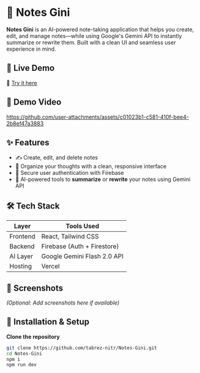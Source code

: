 # 🧠 Notes Gini

**Notes Gini** is an AI-powered note-taking application that helps you create, edit, and manage notes—while using Google's Gemini API to instantly summarize or rewrite them. Built with a clean UI and seamless user experience in mind.

## 🚀 Live Demo

🔗 [Try it here](https://notes-gini.vercel.app)

## 🎥 Demo Video
https://github.com/user-attachments/assets/c01023b1-c581-410f-bee4-2b8ef47a3883


## ✨ Features

- ✍️ Create, edit, and delete notes
- 📁 Organize your thoughts with a clean, responsive interface
- 🔐 Secure user authentication with Firebase
- 🤖 AI-powered tools to **summarize** or **rewrite** your notes using Gemini API

## 🛠️ Tech Stack

| Layer     | Tools Used                          |
|-----------|-------------------------------------|
| Frontend  | React, Tailwind CSS                 |
| Backend   | Firebase (Auth + Firestore)         |
| AI Layer  | Google Gemini Flash 2.0 API         |
| Hosting   | Vercel                               |

## 📸 Screenshots

*(Optional: Add screenshots here if available)*

## 🔧 Installation & Setup

 **Clone the repository**
   ```bash
   git clone https://github.com/tabrez-nitr/Notes-Gini.git
   cd Notes-Gini
   npm i
   npm run dev
   ```
   

